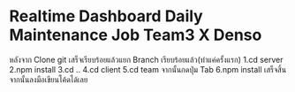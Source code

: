 # Realtime Dashboard Daily Maintenance Job Team3 X Denso
หลังจาก Clone git เสร็จเรียบร้อยแล้วแยก Branch เรียบร้อยแล้ว(ทำแค่ครั้งแรก)
1.cd server
2.npm install
3.cd ..
4.cd client
5.cd team จากนั้นกดปุ่ม Tab
6.npm install
เสร็จสิ้น จากนั้นลงมือเขียนโค้ดได้เลย


